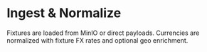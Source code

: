 # Ingest & Normalize

Fixtures are loaded from MinIO or direct payloads. Currencies are normalized with fixture FX rates and optional geo enrichment.
